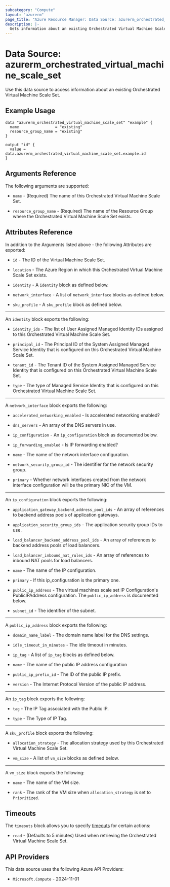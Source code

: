 ```yaml
---
subcategory: "Compute"
layout: "azurerm"
page_title: "Azure Resource Manager: Data Source: azurerm_orchestrated_virtual_machine_scale_set"
description: |-
  Gets information about an existing Orchestrated Virtual Machine Scale Set.
---
```


# Data Source: azurerm_orchestrated_virtual_machine_scale_set

Use this data source to access information about an existing Orchestrated Virtual Machine Scale Set.

## Example Usage

```hcl
data "azurerm_orchestrated_virtual_machine_scale_set" "example" {
  name                = "existing"
  resource_group_name = "existing"
}

output "id" {
  value = data.azurerm_orchestrated_virtual_machine_scale_set.example.id
}
```

## Arguments Reference

The following arguments are supported:

* `name` - (Required) The name of this Orchestrated Virtual Machine Scale Set.

* `resource_group_name` - (Required) The name of the Resource Group where the Orchestrated Virtual Machine Scale Set exists.

## Attributes Reference

In addition to the Arguments listed above - the following Attributes are exported:

* `id` - The ID of the Virtual Machine Scale Set.

* `location` - The Azure Region in which this Orchestrated Virtual Machine Scale Set exists.

* `identity` - A `identity` block as defined below.

* `network_interface` - A list of `network_interface` blocks as defined below.

* `sku_profile` - A `sku_profile` block as defined below.

---

An `identity` block exports the following:

* `identity_ids` - The list of User Assigned Managed Identity IDs assigned to this Orchestrated Virtual Machine Scale Set.

* `principal_id` - The Principal ID of the System Assigned Managed Service Identity that is configured on this Orchestrated Virtual Machine Scale Set.

* `tenant_id` - The Tenant ID of the System Assigned Managed Service Identity that is configured on this Orchestrated Virtual Machine Scale Set.

* `type` - The type of Managed Service Identity that is configured on this Orchestrated Virtual Machine Scale Set.

---

A `network_interface` block exports the following:

* `accelerated_networking_enabled` - Is accelerated networking enabled?

* `dns_servers` - An array of the DNS servers in use.

* `ip_configuration` - An `ip_configuration` block as documented below.

* `ip_forwarding_enabled` - Is IP forwarding enabled?

* `name` - The name of the network interface configuration.

* `network_security_group_id` - The identifier for the network security group.

* `primary` - Whether network interfaces created from the network interface configuration will be the primary NIC of the VM.

---

An `ip_configuration` block exports the following:

* `application_gateway_backend_address_pool_ids` - An array of references to backend address pools of application gateways.

* `application_security_group_ids` -  The application security group IDs to use.

* `load_balancer_backend_address_pool_ids` - An array of references to backend address pools of load balancers.

* `load_balancer_inbound_nat_rules_ids` - An array of references to inbound NAT pools for load balancers.

* `name` - The name of the IP configuration.

* `primary` -  If this ip_configuration is the primary one.

* `public_ip_address` - The virtual machines scale set IP Configuration's PublicIPAddress configuration. The `public_ip_address` is documented below.

* `subnet_id` - The identifier of the subnet.

---

A `public_ip_address` block exports the following:

* `domain_name_label` - The domain name label for the DNS settings.

* `idle_timeout_in_minutes` - The idle timeout in minutes.

* `ip_tag` - A list of `ip_tag` blocks as defined below.

* `name` - The name of the public IP address configuration

* `public_ip_prefix_id` - The ID of the public IP prefix.

* `version` - The Internet Protocol Version of the public IP address.

---

An `ip_tag` block exports the following:

* `tag` - The IP Tag associated with the Public IP.

* `type` - The Type of IP Tag.

---

A `sku_profile` block exports the following:

* `allocation_strategy` - The allocation strategy used by this Orchestrated Virtual Machine Scale Set.

* `vm_size` - A list of `vm_size` blocks as defined below.

---

A `vm_size` block exports the following:

* `name` - The name of the VM size.

* `rank` - The rank of the VM size when `allocation_strategy` is set to `Prioritized`.

## Timeouts

The `timeouts` block allows you to specify [timeouts](https://developer.hashicorp.com/terraform/language/resources/configure#define-operation-timeouts) for certain actions:

* `read` - (Defaults to 5 minutes) Used when retrieving the Orchestrated Virtual Machine Scale Set.

## API Providers
<!-- This section is generated, changes will be overwritten -->
This data source uses the following Azure API Providers:

* `Microsoft.Compute` - 2024-11-01
